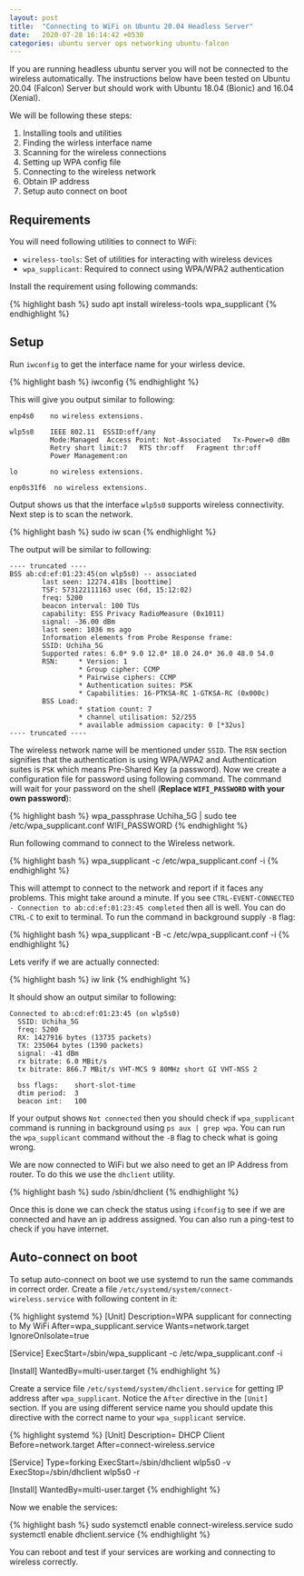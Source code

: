 ```yaml
---
layout: post
title:  "Connecting to WiFi on Ubuntu 20.04 Headless Server"
date:   2020-07-28 16:14:42 +0530
categories: ubuntu server ops networking ubuntu-falcon
---
```

If you are running headless ubuntu server you will not be connected to the wireless automatically.
The instructions below have been tested on Ubuntu 20.04 (Falcon) Server but should work with Ubuntu 18.04
(Bionic) and 16.04 (Xenial).

We will be following these steps:

1. Installing tools and utilities
2. Finding the wirless interface name
3. Scanning for the wireless connections
4. Setting up WPA config file
5. Connecting to the wireless network
6. Obtain IP address
7. Setup auto connect on boot

## Requirements

You will need following utilities to connect to WiFi:

- `wireless-tools`: Set of utilities for interacting with wireless devices 
- `wpa_supplicant`: Required to connect using WPA/WPA2 authentication

Install the requirement using following commands:

{% highlight bash %}
sudo apt install wireless-tools wpa_supplicant
{% endhighlight %}

## Setup

Run `iwconfig` to get the interface name for your wirless device.

{% highlight bash %}
iwconfig
{% endhighlight %}

This will give you output similar to following:

```text
enp4s0    no wireless extensions.

wlp5s0    IEEE 802.11  ESSID:off/any  
          Mode:Managed  Access Point: Not-Associated   Tx-Power=0 dBm
          Retry short limit:7   RTS thr:off   Fragment thr:off
          Power Management:on

lo        no wireless extensions.

enp0s31f6  no wireless extensions.
```

Output shows us that the interface `wlp5s0` supports wireless connectivity. Next step is to scan the network.

{% highlight bash %}
sudo iw <interface> scan
{% endhighlight %}

The output will be similar to following:

```text
---- truncated ----
BSS ab:cd:ef:01:23:45(on wlp5s0) -- associated
        last seen: 12274.418s [boottime]
        TSF: 573122111163 usec (6d, 15:12:02)
        freq: 5200
        beacon interval: 100 TUs
        capability: ESS Privacy RadioMeasure (0x1011)
        signal: -36.00 dBm
        last seen: 1036 ms ago
        Information elements from Probe Response frame:
        SSID: Uchiha_5G
        Supported rates: 6.0* 9.0 12.0* 18.0 24.0* 36.0 48.0 54.0 
        RSN:     * Version: 1
                 * Group cipher: CCMP
                 * Pairwise ciphers: CCMP
                 * Authentication suites: PSK
                 * Capabilities: 16-PTKSA-RC 1-GTKSA-RC (0x000c)
        BSS Load:
                 * station count: 7
                 * channel utilisation: 52/255
                 * available admission capacity: 0 [*32us]
---- truncated ----
```

The wireless network name will be mentioned under `SSID`. The `RSN` section signifies that the authentication
is using WPA/WPA2 and Authentication suites is `PSK` which means Pre-Shared Key (a password). Now we create
a configuration file for password using following command. The command will wait for your password on the
shell (**Replace `WIFI_PASSWORD` with your own password**):

{% highlight bash %}
wpa_passphrase Uchiha_5G | sudo tee /etc/wpa_supplicant.conf
WIFI_PASSWORD
{% endhighlight %}

Run following command to connect to the Wireless network.

{% highlight bash %}
wpa_supplicant -c /etc/wpa_supplicant.conf -i <interface>
{% endhighlight %}

This will attempt to connect to the network and report if it faces any problems. This might take around a minute.
If you see `CTRL-EVENT-CONNECTED - Connection to ab:cd:ef:01:23:45 completed` then all is well. You can do 
`CTRL-C` to exit to terminal. To run the command in background supply `-B` flag:

{% highlight bash %}
wpa_supplicant -B -c /etc/wpa_supplicant.conf -i <interface>
{% endhighlight %}

Lets verify if we are actually connected:

{% highlight bash %}
iw <interface> link
{% endhighlight %}

It should show an output similar to following:

```text
Connected to ab:cd:ef:01:23:45 (on wlp5s0)
  SSID: Uchiha_5G
  freq: 5200
  RX: 1427916 bytes (13735 packets)
  TX: 235064 bytes (1390 packets)
  signal: -41 dBm
  rx bitrate: 6.0 MBit/s
  tx bitrate: 866.7 MBit/s VHT-MCS 9 80MHz short GI VHT-NSS 2

  bss flags:    short-slot-time
  dtim period:  3
  beacon int:   100
```

If your output shows `Not connected` then you should check if `wpa_supplicant` command is running in
background using `ps aux | grep wpa`. You can run the `wpa_supplicant` command without the `-B` flag
to check what is going wrong.

We are now connected to WiFi but we also need to get an IP Address from router. To do this we use
the `dhclient` utility.

{% highlight bash %}
sudo /sbin/dhclient <interface>
{% endhighlight %}

Once this is done we can check the status using `ifconfig` to see if we are connected and have an
ip address assigned. You can also run a ping-test to check if you have internet.

## Auto-connect on boot

To setup auto-connect on boot we use systemd to run the same commands in correct order. Create a file
`/etc/systemd/system/connect-wireless.service` with following content in it:

{% highlight systemd %}
[Unit]
Description=WPA supplicant for connecting to My WiFi
After=wpa_supplicant.service
Wants=network.target
IgnoreOnIsolate=true

[Service]
ExecStart=/sbin/wpa_supplicant -c /etc/wpa_supplicant.conf -i <interface>

[Install]
WantedBy=multi-user.target
{% endhighlight %}

Create a service file `/etc/systemd/system/dhclient.service` for getting IP address after `wpa_supplicant`.
Notice the `After` directive in the `[Unit]` section. If you are using different service name you should
update this directive with the correct name to your `wpa_supplicant` service.

{% highlight systemd %}
[Unit]
Description= DHCP Client
Before=network.target
After=connect-wireless.service

[Service]
Type=forking
ExecStart=/sbin/dhclient wlp5s0 -v
ExecStop=/sbin/dhclient wlp5s0 -r

[Install]
WantedBy=multi-user.target
{% endhighlight %}

Now we enable the services:

{% highlight bash %}
sudo systemctl enable connect-wireless.service
sudo systemctl enable dhclient.service
{% endhighlight %}

You can reboot and test if your services are working and connecting to wireless correctly.
